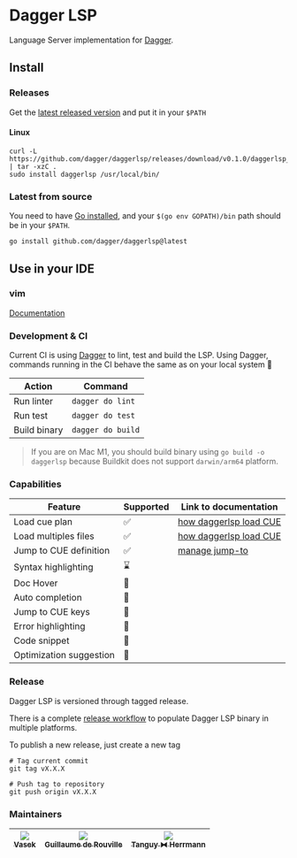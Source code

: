 # Dagger LSP

Language Server implementation for [Dagger](https://github.com/dagger/dagger).

## Install

### Releases

Get the [latest released version](https://github.com/grouville/dagger-lsp/releases/latest) and put it in your `$PATH`

#### Linux
```
curl -L https://github.com/dagger/daggerlsp/releases/download/v0.1.0/daggerlsp_0.1.0_linux_amd64.tar.gz | tar -xzC .
sudo install daggerlsp /usr/local/bin/
```

### Latest from source

You need to have [Go installed](https://go.dev/doc/install), and your `$(go env GOPATH)/bin` path should be in your `$PATH`.

```
go install github.com/dagger/daggerlsp@latest
```

## Use in your IDE

### vim

[Documentation](/docs/vim.md)

### Development & CI

Current CI is using [Dagger](https://dagger.io) to lint, test and build the LSP.
Using Dagger, commands running in the CI behave the same as on your local system :rocket:

| Action       | Command           |
|--------------|-------------------|
| Run linter   | `dagger do lint`  |
| Run test     | `dagger do test`  |
| Build binary | `dagger do build` |

> If you are on Mac M1, you should build binary using `go build -o daggerlsp` because Buildkit
> does not support `darwin/arm64` platform.

### Capabilities

| Feature                 | Supported          | Link to documentation               |
|-------------------------|--------------------|-------------------------------------|
| Load cue plan           | :white_check_mark: | [how daggerlsp load CUE](./docs/load.md) |
| Load multiples files    | :white_check_mark: | [how daggerlsp load CUE](./docs/load.md) |
| Jump to CUE definition  | :white_check_mark: | [manage jump-to](./docs/jump-to.md) |
| Syntax highlighting     | :hourglass:        |                                     |
| Doc Hover               | :no_entry_sign:    |                                     |
| Auto completion         | :no_entry_sign:    |                                     |
| Jump to CUE keys        | :no_entry_sign:    |                                     |
| Error highlighting      | :no_entry_sign:    |                                     |
| Code snippet            | :no_entry_sign:    |                                     |
| Optimization suggestion | :no_entry_sign:    |                                     |

### Release

Dagger LSP is versioned through tagged release.

There is a complete [release workflow](./.github/workflows/release.yaml) to populate Dagger LSP binary in multiple
platforms.

To publish a new release, just create a new tag

```shell
# Tag current commit
git tag vX.X.X

# Push tag to repository
git push origin vX.X.X
```

### Maintainers

| [<img src="https://github.com/TomChv.png?size=85" /><br /><sub><b>Vasek</b></sub>](https://github.com/TomChv) | [<img src="https://github.com/grouville.png?size=85" /><br /><sub><b>Guillaume de Rouville</b></sub>](https://github.com/grouville) | [<img src="https://github.com/dolanor.png?size=85" /><br /><sub><b>Tanguy ⧓ Herrmann</b></sub>](https://github.com/dolanor) |
| :---: | :---: | :---: |
